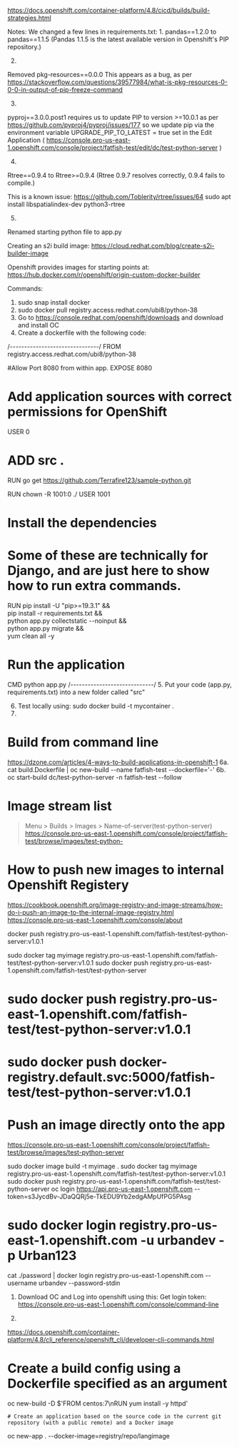 https://docs.openshift.com/container-platform/4.8/cicd/builds/build-strategies.html



Notes:
We changed a few lines in requirements.txt:
1.
pandas==1.2.0 to pandas==1.1.5
(Pandas 1.1.5 is the latest available version in Openshift's PIP repository.)

2.
Removed pkg-resources==0.0.0
This appears as a bug, as per https://stackoverflow.com/questions/39577984/what-is-pkg-resources-0-0-0-in-output-of-pip-freeze-command

3.
pyproj==3.0.0.post1 requires us to update PIP to version >=10.0.1 as per https://github.com/pyproj4/pyproj/issues/177
so we update pip via the environment variable 
UPGRADE_PIP_TO_LATEST = true
set in the Edit Application ( https://console.pro-us-east-1.openshift.com/console/project/fatfish-test/edit/dc/test-python-server )

4.
Rtree==0.9.4 to Rtree>=0.9.4 
(Rtree 0.9.7 resolves correctly, 0.9.4 fails to compile.)

This is a known issue:
https://github.com/Toblerity/rtree/issues/64
sudo apt install libspatialindex-dev python3-rtree

5. 
Renamed starting python file to app.py

Creating an s2i build image:
https://cloud.redhat.com/blog/create-s2i-builder-image

Openshift provides images for starting points at:
https://hub.docker.com/r/openshift/origin-custom-docker-builder


Commands:
1. sudo snap install docker
2. sudo docker pull registry.access.redhat.com/ubi8/python-38
3. Go to https://console.redhat.com/openshift/downloads and download and install OC
4. Create a dockerfile with the following code:

/*-------------------------------*/
FROM registry.access.redhat.com/ubi8/python-38

#Allow Port 8080 from within app.
EXPOSE 8080

# Add application sources with correct permissions for OpenShift
USER 0
# ADD src .
RUN go get https://github.com/Terrafire123/sample-python.git

RUN chown -R 1001:0 ./
USER 1001


# Install the dependencies
# Some of these are technically for Django, and are just here to show how to run extra commands.
RUN pip install -U "pip>=19.3.1" && \
    pip install -r requirements.txt && \
    python app.py collectstatic --noinput && \
    python app.py migrate && \
    yum clean all -y

# Run the application
CMD python app.py
/*-----------------------------*/
5. Put your code (app.py, requirements.txt) into a new folder called "src"

6. Test locally using:
sudo docker build -t mycontainer .
7. 
# Build from command line
https://dzone.com/articles/4-ways-to-build-applications-in-openshift-1
6a. cat build.Dockerfile | oc new-build --name fatfish-test --dockerfile='-'
6b. oc start-build  dc/test-python-server -n fatfish-test  --follow


# Image stream list

>Menu > Builds > Images > Name-of-server(test-python-server)
https://console.pro-us-east-1.openshift.com/console/project/fatfish-test/browse/images/test-python-

# How to push new images to internal Openshift Registery
https://cookbook.openshift.org/image-registry-and-image-streams/how-do-i-push-an-image-to-the-internal-image-registry.html
https://console.pro-us-east-1.openshift.com/console/about


docker push registry.pro-us-east-1.openshift.com/fatfish-test/test-python-server:v1.0.1


sudo docker tag myimage registry.pro-us-east-1.openshift.com/fatfish-test/test-python-server:v1.0.1
sudo docker push registry.pro-us-east-1.openshift.com/fatfish-test/test-python-server


# sudo docker push registry.pro-us-east-1.openshift.com/fatfish-test/test-python-server:v1.0.1
# sudo docker push docker-registry.default.svc:5000/fatfish-test/test-python-server:v1.0.1


# Push an image directly onto the app
https://console.pro-us-east-1.openshift.com/console/project/fatfish-test/browse/images/test-python-server

 sudo docker image build -t myimage .
 sudo docker tag myimage registry.pro-us-east-1.openshift.com/fatfish-test/test-python-server:v1.0.1
 sudo docker push registry.pro-us-east-1.openshift.com/fatfish-test/test-python-server
 oc login https://api.pro-us-east-1.openshift.com --token=s3JycdBv-JDaQQRj5e-TkEDU9Yb2edgAMpUfPG5PAsg
# sudo docker login registry.pro-us-east-1.openshift.com -u urbandev -p Urban123

cat ./password | docker login registry.pro-us-east-1.openshift.com --username urbandev --password-stdin


1. Download OC and Log into openshift using this:
 Get login token: https://console.pro-us-east-1.openshift.com/console/command-line

2. 


https://docs.openshift.com/container-platform/4.8/cli_reference/openshift_cli/developer-cli-commands.html
  # Create a build config using a Dockerfile specified as an argument
  oc new-build -D $'FROM centos:7\nRUN yum install -y httpd'

    # Create an application based on the source code in the current git repository (with a public remote) and a Docker image
  oc new-app . --docker-image=registry/repo/langimage